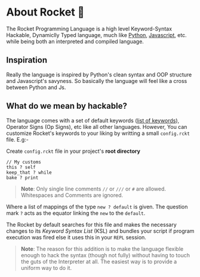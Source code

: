 # About Rocket :book:

The Rocket Programming Language is a high level Keyword-Syntax Hackable, Dynamiclly Typed language, much like [Python](https://python.org), [Javascript](https://wikepedia.com/Javascript), etc. while being both an interpreted and compiled language.

## Inspiration

Really the language is inspired by Python's clean syntax and OOP structure and Javascript's savyness. So basically the language will feel like a cross between Python and Js.


## What do we mean by **hackable**?

The language comes with a set of default keywords ([list of keywords](https://github.com/rocket.labs/Rokcet/docs/Specification.md)), Operator Signs (Op Signs), etc like all other languages. However, You can customize Rocket's keywords to your liking by writting a small `config.rckt` file. E.g:-

Create `config.rckt` file in your project's **root directory**

```rckt
// My customs
this ? self
keep_that ? while
bake ? print
```

> **Note**: Only single line comments `//` or `///` or `#` are allowed. Whitespaces and Comments are ignored.

Where a list of mappings of the type `new ? default` is given. The question mark `?` acts as the equator linking the `new` to the `default`.

The Rocket by default searches for this file and makes the necessary changes to its *Keyword Syntax List* (KSL) and bundles your script if program execution was fired else it uses this in your `REPL` session.

> **Note**: The reason for this addition is to make the language flexible enough to hack the syntax (though not fully) without having to touch the guts of the Interpreter at all. The easiest way is to provide a uniform way to do it.
